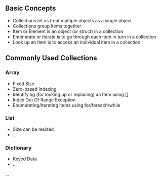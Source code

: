 ## Basic Concepts
- Collections let us treat multiple objects as a single object
- Collections group items together
- Item or Element is an object (or struct) in a collection
- Enumerate or Iterate is to go through each item in turn in a collection
- Look up an Item is to access an individual item in a collection

## Commonly Used Collections
### Array
- Fixed Size
- Zero-based Indexing
- Identifying (for looking up or replacing) an Item using []
- Index Out Of Range Exception
- Enumerating/Iterating items using for/foreach/while

### List
- Size can be resized
- ...

### Dictionary
- Keyed Data
- ...

...
